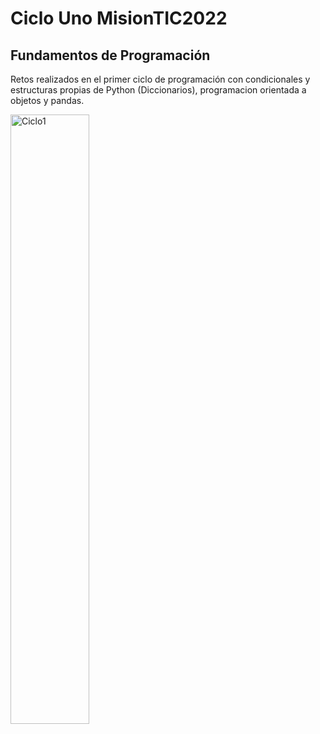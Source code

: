 # Ciclo Uno MisionTIC2022 
## Fundamentos de Programación

Retos realizados en el primer ciclo de programación con condicionales y estructuras propias de Python (Diccionarios), programacion orientada a objetos y pandas.

<img src="https://i.ibb.co/1b8wjyW/Ciclo1.png" alt="Ciclo1" width="50%" heigth="auto" margen="50px">
